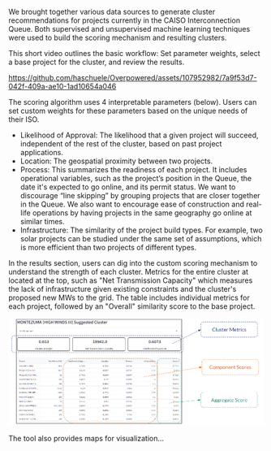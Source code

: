 We brought together various data sources to generate cluster recommendations for projects currently in the CAISO Interconnection Queue. Both supervised and unsupervised machine learning techniques were used to build the scoring mechanism and resulting clusters. 

This short video outlines the basic workflow: Set parameter weights, select a base project for the cluster, and review the results.

https://github.com/haschuele/Overpowered/assets/107952982/7a9f53d7-042f-409a-ae10-1ad10654a046

The scoring algorithm uses 4 interpretable parameters (below). Users can set custom weights for these parameters based on the unique needs of their ISO.

- Likelihood of Approval: The likelihood that a given project will succeed, independent of the rest of the cluster, based on past project applications.
- Location: The geospatial proximity between two projects.
- Process: This summarizes the readiness of each project. It includes operational variables, such as the project’s position in the Queue, the date it's expected to go online, and its permit status. We want to discourage “line skipping” by grouping projects that are closer together in the Queue. We also want to encourage ease of construction and real-life operations by having projects in the same geography go online at similar times.
- Infrastructure: The similarity of the project build types. For example, two solar projects can be studied under the same set of assumptions, which is more efficient than two projects of different types.

In the results section, users can dig into the custom scoring mechanism to understand the strength of each cluster. Metrics for the entire cluster at located at the top, such as "Net Transmission Capacity" which measures the lack of infrastructure given existing constraints and the cluster's proposed new MWs to the grid. The table includes individual metrics for each project, followed by an "Overall" similarity score to the base project.

![Sample Results](https://github.com/haschuele/Overpowered/blob/main/Sample%20Results.png)




The tool also provides maps for visualization...
